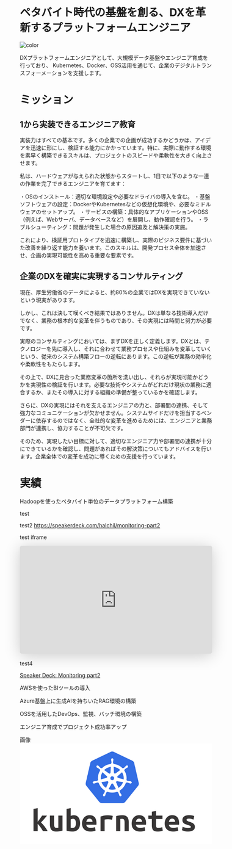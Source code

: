 

# ペタバイト時代の基盤を創る、DXを革新するプラットフォームエンジニア
<!-- background image 
![](_media/bg.png)
-->
<!-- background color -->
![color](#f0f0f0)

DXプラットフォームエンジニアとして、大規模データ基盤やエンジニア育成を行っており、
Kubernetes、Docker、OSS活用を通じて、企業のデジタルトランスフォーメーションを支援します。

# ミッション
## 1から実装できるエンジニア教育

実装力はすべての基本です。多くの企業での企画が成功するかどうかは、アイデアを迅速に形にし、検証する能力にかかっています。特に、実際に動作する環境を素早く構築できるスキルは、プロジェクトのスピードや柔軟性を大きく向上させます。

私は、ハードウェアが与えられた状態からスタートし、1日で以下のような一連の作業を完了できるエンジニアを育てます：

・OSのインストール：適切な環境設定や必要なドライバの導入を含む。
・基盤ソフトウェアの設定：DockerやKubernetesなどの仮想化環境や、必要なミドルウェアのセットアップ。
・サービスの構築：具体的なアプリケーションやOSS（例えば、Webサーバ、データベースなど）を展開し、動作確認を行う。
・ラブルシューティング：問題が発生した場合の原因追及と解決策の実施。

これにより、検証用プロトタイプを迅速に構築し、実際のビジネス要件に基づいた改善を繰り返す能力を養います。このスキルは、開発プロセス全体を加速させ、企画の実現可能性を高める重要な要素です。


## 企業のDXを確実に実現するコンサルティング

現在、厚生労働省のデータによると、約80%の企業ではDXを実現できていないという現実があります。

しかし、これは決して嘆くべき結果ではありません。DXは単なる技術導入だけでなく、業務の根本的な変革を伴うものであり、その実現には時間と努力が必要です。

実際のコンサルティングにおいては、まずDXを正しく定義します。DXとは、テクノロジーを先に導入し、それに合わせて業務プロセスや仕組みを変革していくという、従来のシステム構築フローの逆転にあります。この逆転が業務の効率化や柔軟性をもたらします。

その上で、DXに見合った業務変革の箇所を洗い出し、それらが実現可能かどうかを実現性の検証を行います。必要な技術やシステムがどれだけ現状の業務に適合するか、またその導入に対する組織の準備が整っているかを確認します。

さらに、DXの実現にはそれを支えるエンジニアの力と、部署間の連携、そして強力なコミュニケーションが欠かせません。システムサイドだけを担当するベンダーに依存するのではなく、全社的な変革を進めるためには、エンジニアと業務部門が連携し、協力することが不可欠です。

そのため、実現したい目標に対して、適切なエンジニア力や部署間の連携が十分にできているかを確認し、問題があればその解決策についてもアドバイスを行います。企業全体での変革を成功に導くための支援を行っています。


# 実績

Hadoopを使ったペタバイト単位のデータプラットフォーム構築

test
<script defer class="speakerdeck-embed" data-id="645a33c608164c64bdd3590e0b56274c" data-ratio="1.7777777777777777" src="//speakerdeck.com/assets/embed.js"></script>

test2
https://speakerdeck.com/halchil/monitoring-part2

test iframe
<iframe class="speakerdeck-iframe" style="border: 0px; background: rgba(0, 0, 0, 0.1) padding-box; margin: 0px; padding: 0px; border-radius: 6px; box-shadow: rgba(0, 0, 0, 0.2) 0px 5px 40px; width: 100%; height: auto; aspect-ratio: 560 / 315;" frameborder="0" src="https://speakerdeck.com/player/645a33c608164c64bdd3590e0b56274c" title="Monitoring part2" allowfullscreen="true" data-ratio="1.7777777777777777"></iframe>

test4 

[Speaker Deck: Monitoring part2](https://speakerdeck.com/halchil/monitoring-part2)




AWSを使ったBIツールの導入

Azure基盤上に生成AIを持ちいたRAG環境の構築

OSSを活用したDevOps、監視、バッチ環境の構築

エンジニア育成でプロジェクト成功率アップ



画像
![Kubernetes logo](img/img1.png)

<!-- 幅と高さを指定
# <img src="画像のURL" width="500" height="300" alt="画像の説明">


次
<img src="img/img1.png" width="500" height="300" alt="Kubernetesの説明">

私は春山です。

エンジニアです。

# SNSリンクと連絡先

- <a href="https://twitter.com/your_username"><img src="https://upload.wikimedia.org/wikipedia/commons/6/60/Twitter_Logo_as_of_2021.svg" alt="Twitter" width="50" height="50"></a>
- <a href="https://facebook.com/your_username"><img src="https://upload.wikimedia.org/wikipedia/commons/5/51/Facebook_f_logo_%282019%29.svg" alt="Facebook" width="50" height="50"></a>



# 経歴

2020年 株式会社インテック入社
-->